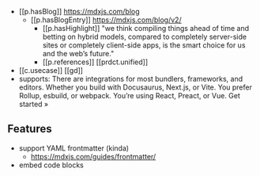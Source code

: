 

- [[p.hasBlog]] https://mdxjs.com/blog
  - [[p.hasBlogEntry]] https://mdxjs.com/blog/v2/
    - [[p.hasHighlight]] "we think compiling things ahead of time and betting on hybrid models, compared to completely server-side sites or completely client-side apps, is the smart choice for us and the web’s future."
    - [[p.references]] [[prdct.unified]]
- [[c.usecase]] [[gd]]
- supports: There are integrations for most bundlers, frameworks, and editors. Whether you build with Docusaurus, Next.js, or Vite. You prefer Rollup, esbuild, or webpack. You’re using React, Preact, or Vue. Get started »

## Features

- support YAML frontmatter (kinda) 
  - https://mdxjs.com/guides/frontmatter/
- embed code blocks